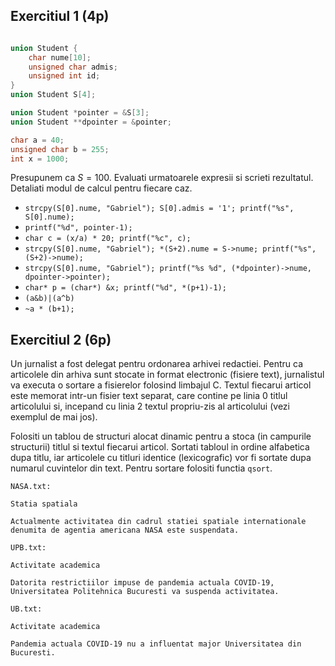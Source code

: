 ## Exercitiul 1 (4p)

```c

union Student {
    char nume[10];
    unsigned char admis;
    unsigned int id;
}
union Student S[4];

union Student *pointer = &S[3];
union Student **dpointer = &pointer;

char a = 40;
unsigned char b = 255;
int x = 1000;
```

Presupunem ca $S=100$. Evaluati urmatoarele expresii si scrieti rezultatul. Detaliati modul de calcul pentru fiecare caz.

- ``strcpy(S[0].nume, "Gabriel"); S[0].admis = '1'; printf("%s", S[0].nume);``
- ``printf("%d", pointer-1);``
- ``char c = (x/a) * 20; printf("%c", c);``
- ``strcpy(S[0].nume, "Gabriel"); *(S+2).nume = S->nume; printf("%s", (S+2)->nume);``
- ``strcpy(S[0].nume, "Gabriel"); printf("%s %d", (*dpointer)->nume, dpointer->pointer);``
- ``char* p = (char*) &x; printf("%d", *(p+1)-1);``
- ``(a&b)|(a^b)``
- ``~a * (b+1);``

## Exercitiul 2 (6p)

Un jurnalist a fost delegat pentru ordonarea arhivei redactiei. Pentru ca articolele din arhiva sunt stocate  in format electronic (fisiere text), jurnalistul va executa o sortare a fisierelor folosind limbajul C. Textul fiecarui articol este memorat intr-un fisier text separat, care contine pe linia 0 titlul articolului si, incepand cu linia 2 textul propriu-zis al articolului (vezi exemplul de mai jos).

Folositi un tablou de structuri alocat dinamic pentru a stoca (in campurile structurii) titlul si textul fiecarui articol. Sortati tabloul in ordine alfabetica dupa titlu, iar articolele cu titluri identice (lexicografic) vor fi sortate dupa numarul cuvintelor din text. Pentru sortare folositi functia ``qsort``.

```
NASA.txt:

Statia spatiala

Actualmente activitatea din cadrul statiei spatiale internationale denumita de agentia americana NASA este suspendata.
```

```
UPB.txt:

Activitate academica

Datorita restrictiilor impuse de pandemia actuala COVID-19, Universitatea Politehnica Bucuresti va suspenda activitatea.
```

```
UB.txt:

Activitate academica

Pandemia actuala COVID-19 nu a influentat major Universitatea din Bucuresti.
```